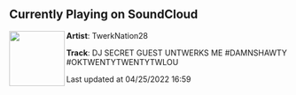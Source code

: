 ## Currently Playing on SoundCloud

[<img align="left" width="100" src="https://i1.sndcdn.com/artworks-FOO3fIdLG38bqsT8-E31nCQ-t500x500.jpg">](https://soundcloud.com/twerknation28/dj-secret-guest-untwerks-me-damnshawty-oktwentytwentytwlou)

**Artist**: TwerkNation28 

**Track**: DJ SECRET GUEST UNTWERKS ME #DAMNSHAWTY #OKTWENTYTWENTYTWLOU

Last updated at 04/25/2022 16:59
